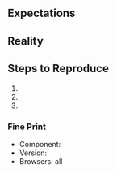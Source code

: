 ## Expectations

<!--
  I showed up, expecting to have my mind blown.
-->

## Reality

<!--
  But all I got was this lousy {insert screenshot}.
-->

## Steps to Reproduce

  1.
  1.
  1.

<!--
  BONUS POINTS: spin up and share an example via
  https://codesandbox.io/s/github/zendeskgarden/react-components/tree/examples/codesandbox/garden-create-react-app or https://codesandbox.io/s/new or https://stackblitz.com/fork/react.
-->

### Fine Print

* Component: <!-- buttons -->
* Version: <!-- your issue might already be fixed with the latest version -->
* Browsers: all
